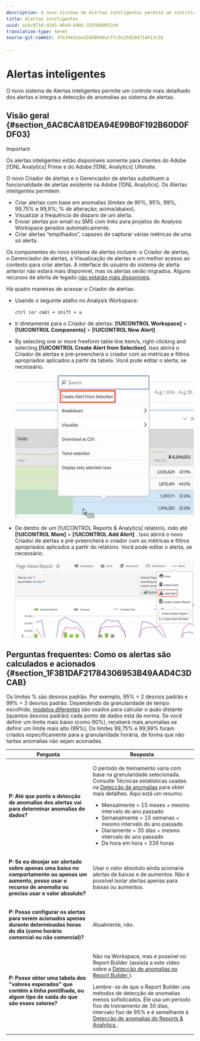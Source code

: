 ```yaml
---
description: O novo sistema de Alertas inteligentes permite um controle mais detalhado dos alertas e integra a detecção de anomalias ao sistema de alertas.
title: Alertas inteligentes
uuid: ac8c9710-d245-46e9-b906-32d3bb0013c0
translation-type: tm+mt
source-git-commit: 3fe3442eae1bdd8b90acffc9c25d184714613c16

---
```



# Alertas inteligentes

O novo sistema de Alertas inteligentes permite um controle mais detalhado dos alertas e integra a detecção de anomalias ao sistema de alertas.

## Visão geral {#section_6AC8CA81DEA94E99B0F192B60D0FDF03}

>[!IMPORTANT]
>
>Os alertas inteligentes estão disponíveis somente para clientes do Adobe [!DNL Analytics] Prime e do Adobe [!DNL Analytics] Ultimate.

O novo Criador de alertas e o Gerenciador de alertas substituem a funcionalidade de alertas existente na Adobe [!DNL Analytics]. Os Alertas inteligentes permitem

* Criar alertas com base em anomalias (limites de 90%, 95%, 99%, 99,75% e 99,9%; % de alteração; acima/abaixo).
* Visualizar a frequência de disparo de um alerta.
* Enviar alertas por email ou SMS com links para projetos do Analysis Workspace gerados automaticamente.
* Criar alertas “empilhados”, capazes de capturar várias métricas de uma só alerta.

Os componentes do novo sistema de alertas incluem: o Criador de alertas, o Gerenciador de alertas, a Visualização de alertas e um melhor acesso ao contexto para criar alertas. A interface do usuário do sistema de alerta anterior não estará mais disponível, mas os alertas serão migrados. Alguns recursos de alerta de legado [não estarão mais disponíveis](https://docs.adobe.com/content/help/en/analytics/analyze/reports-analytics/alerts.html).

Há quatro maneiras de acessar o Criador de alertas:

* Usando o seguinte atalho no Analysis Workspace:

   `ctrl (or cmd) + shift + a`
* Ir diretamente para o Criador de alertas:  **[!UICONTROL Workspace]** > **[!UICONTROL Components]** > **[!UICONTROL New Alert]** .
* By selecting one or more freeform table line item/s, right-clicking and selecting **[!UICONTROL Create Alert from Selection]**. Isso abrirá o Criador de alertas e pré-preencherá o criador com as métricas e filtros apropriados aplicados a partir da tabela. Você pode editar o alerta, se necessário.

   ![](assets/create-alert-from-selection.png)

* De dentro de um [!UICONTROL Reports & Analytics] relatório, indo até **[!UICONTROL More]** > **[!UICONTROL Add Alert]** . Isso abrirá o novo Criador de alertas e pré-preencherá o criador com as métricas e filtros apropriados aplicados a partir do relatório. Você pode editar o alerta, se necessário.

   ![](assets/add-alert.png)

## Perguntas frequentes: Como os alertas são calculados e acionados  {#section_1F3B1DAF21784306953B49AAD4C3DCAB}

Os limites % são desvios padrão. Por exemplo, 95% = 2 desvios padrão e 99% = 3 desvios padrão. Dependendo da granularidade de tempo escolhida,   [modelos diferentes](/help/analyze/analysis-workspace/virtual-analyst/c-anomaly-detection/statistics-anomaly-detection.md) são usados para calcular o quão distante (quantos desvios padrão) cada ponto de dados está da norma. Se você definir um limite mais baixo (como 90%), receberá mais anomalias se definir um limite mais alto (99%), Os limites 99,75% e 99,99% foram criados especificamente para a granularidade horária, de forma que não tantas anomalias não sejam acionadas.

<table id="table_B3AA85E1DE3543DCA34966A52E3CE4AB"> 
 <thead> 
  <tr> 
   <th colname="col1" class="entry"> Pergunta </th> 
   <th colname="col2" class="entry"> Resposta </th> 
  </tr> 
 </thead>
 <tbody> 
  <tr> 
   <td colname="col1"> <p><b>P: Até que ponto a detecção de anomalias dos alertas vai para determinar anomalias de dados?</b> </p> </td> 
   <td colname="col2"> <p>O período de treinamento varia com base na granularidade selecionada. Consulte Técnicas estatísticas usadas na <a href="/help/analyze/analysis-workspace/virtual-analyst/c-anomaly-detection/statistics-anomaly-detection.md">Detecção de anomalias</a> para obter mais detalhes. Aqui está um resumo: </p> 
    <ul id="ul_4F8C2A41F06C498DBF5E7AE5DE803773"> 
     <li id="li_E246091A3F1E484C8444AF4052FCA784">Mensalmente = 15 meses + mesmo intervalo do ano passado </li> 
     <li id="li_CC014FB38AE1492B9647E990C29BFB3C">Semanalmente = 15 semanas + mesmo intervalo do ano passado </li> 
     <li id="li_2517EE2097534324BE9C1B54CD181A62">Diariamente = 35 dias + mesmo intervalo do ano passado </li> 
     <li id="li_710BC8B009354542AA4962A59A646099">De hora em hora = 336 horas </li> 
    </ul> </td> 
  </tr> 
  <tr> 
   <td colname="col1"> <p><b>P: Se eu desejar ser alertado sobre apenas uma baixa no comportamento ou apenas um aumento, posso usar o recurso de anomalia ou preciso usar o valor absoluto?</b> </p> </td> 
   <td colname="col2"> <p>Usar o valor absoluto ainda acionaria alertas de baixas e de aumentos. Não é possível isolar alertas apenas para baixas ou aumentos. </p> </td> 
  </tr> 
  <tr> 
   <td colname="col1"> <p><b>P: Posso configurar os alertas para serem acionados apenas durante determinadas horas do dia (como horário comercial ou não comercial)? </b> </p> </td> 
   <td colname="col2"> <p>Atualmente, não. </p> </td> 
  </tr> 
  <tr> 
   <td colname="col1"> <p><b>P: Posso obter uma tabela dos "valores esperados" que contém a linha pontilhada, ou algum tipo de saída do que são esses valores? </b> </p> </td> 
   <td colname="col2"> <p>Não na Workspace, mas é possível no Report Builder (assista a este vídeo sobre a <a href="https://www.youtube.com/watch?v=-a-8W6GQZnU"  >Detecção de anomalias no Report Builder </a>). </p> <p>Lembre-se de que o Report Builder usa métodos de detecção de anomalias menos sofisticados. Ele usa um período fixo de treinamento de 30 dias, intervalo fixo de 95% e é semelhante à <a href="https://docs.adobe.com/content/help/en/analytics/analyze/report-builder/layout/t-anomaly.html"  ><span class="uicontrol">Detecção de anomalias do </span>Reports &amp; Analytics </a>. </p> </td> 
  </tr> 
 </tbody> 
</table>


